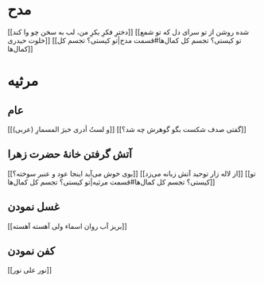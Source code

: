 # مدح
[[دخترِ فکرِ بکرِ من، لب به سخن چو وا کند]]
[[شده روشن از تو سرای دل که تو شمع خلوت حیدری]]
[[تو کیستی؟ تجسم کل کمال‌ها#قسمت مدح|تو کیستی؟ تجسم کل کمال‌ها]]
# مرثیه
## عام
[[و لستُ أدری خبرَ المسمارِ (عربی)]]
[[گفتی صدف شکست بگو گوهرش چه شد؟]]
## آتش گرفتن خانۀ حضرت زهرا
[[بوی خوش می‌آید اینجا عود و عنبر سوخته؟]]
[[از لاله‌ زار توحید آتش زبانه می‌زد]]
[[تو کیستی؟ تجسم کل کمال‌ها#قسمت مرثیه|تو کیستی؟ تجسم کل کمال‌ها]]
## غسل نمودن
[[بریز آب روان اسماء ولی آهسته‌ آهسته]]
## کفن نمودن
[[نور علی نور]]